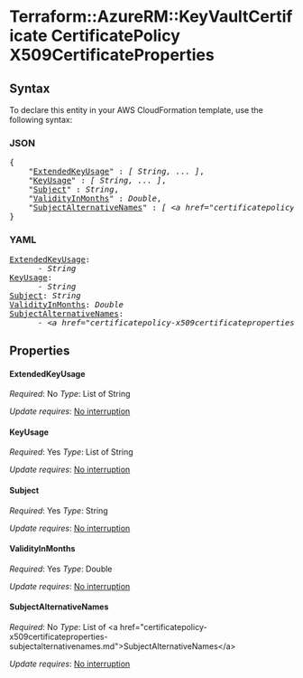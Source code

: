 # Terraform::AzureRM::KeyVaultCertificate CertificatePolicy X509CertificateProperties

## Syntax

To declare this entity in your AWS CloudFormation template, use the following syntax:

### JSON

<pre>
{
    "<a href="#extendedkeyusage" title="ExtendedKeyUsage">ExtendedKeyUsage</a>" : <i>[ String, ... ]</i>,
    "<a href="#keyusage" title="KeyUsage">KeyUsage</a>" : <i>[ String, ... ]</i>,
    "<a href="#subject" title="Subject">Subject</a>" : <i>String</i>,
    "<a href="#validityinmonths" title="ValidityInMonths">ValidityInMonths</a>" : <i>Double</i>,
    "<a href="#subjectalternativenames" title="SubjectAlternativeNames">SubjectAlternativeNames</a>" : <i>[ &lt;a href=&#34;certificatepolicy-x509certificateproperties-subjectalternativenames.md&#34;&gt;SubjectAlternativeNames&lt;/a&gt;, ... ]</i>
}
</pre>

### YAML

<pre>
<a href="#extendedkeyusage" title="ExtendedKeyUsage">ExtendedKeyUsage</a>: <i>
      - String</i>
<a href="#keyusage" title="KeyUsage">KeyUsage</a>: <i>
      - String</i>
<a href="#subject" title="Subject">Subject</a>: <i>String</i>
<a href="#validityinmonths" title="ValidityInMonths">ValidityInMonths</a>: <i>Double</i>
<a href="#subjectalternativenames" title="SubjectAlternativeNames">SubjectAlternativeNames</a>: <i>
      - &lt;a href=&#34;certificatepolicy-x509certificateproperties-subjectalternativenames.md&#34;&gt;SubjectAlternativeNames&lt;/a&gt;</i>
</pre>

## Properties

#### ExtendedKeyUsage

_Required_: No
_Type_: List of String

_Update requires_: [No interruption](https://docs.aws.amazon.com/AWSCloudFormation/latest/UserGuide/using-cfn-updating-stacks-update-behaviors.html#update-no-interrupt)

#### KeyUsage

_Required_: Yes
_Type_: List of String

_Update requires_: [No interruption](https://docs.aws.amazon.com/AWSCloudFormation/latest/UserGuide/using-cfn-updating-stacks-update-behaviors.html#update-no-interrupt)

#### Subject

_Required_: Yes
_Type_: String

_Update requires_: [No interruption](https://docs.aws.amazon.com/AWSCloudFormation/latest/UserGuide/using-cfn-updating-stacks-update-behaviors.html#update-no-interrupt)

#### ValidityInMonths

_Required_: Yes
_Type_: Double

_Update requires_: [No interruption](https://docs.aws.amazon.com/AWSCloudFormation/latest/UserGuide/using-cfn-updating-stacks-update-behaviors.html#update-no-interrupt)

#### SubjectAlternativeNames

_Required_: No
_Type_: List of &lt;a href=&#34;certificatepolicy-x509certificateproperties-subjectalternativenames.md&#34;&gt;SubjectAlternativeNames&lt;/a&gt;

_Update requires_: [No interruption](https://docs.aws.amazon.com/AWSCloudFormation/latest/UserGuide/using-cfn-updating-stacks-update-behaviors.html#update-no-interrupt)

